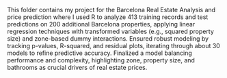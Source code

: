 This folder contains my project for the Barcelona Real Estate Analysis and price prediction where I used R to analyze 413 training records and test predictions on 200 additional Barcelona properties, applying linear regression techniques with transformed variables (e.g., squared property size) and zone-based dummy interactions.
Ensured robust modeling by tracking p-values, R-squared, and residual plots, iterating through about 30 models to refine predictive accuracy.
Finalized a model balancing performance and complexity, highlighting zone, property size, and bathrooms as crucial drivers of real estate prices.
